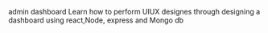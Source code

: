 admin dashboard 
Learn how to perform UIUX designes through designing a dashboard using react,Node, express and Mongo db
